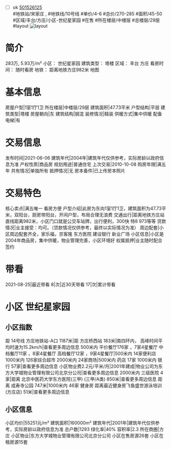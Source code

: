- [ ] ok [501526125](https://bj.5i5j.com/ershoufang/501526125.html)  
 #地铁站/宋家庄 ,  #地铁线/10号线
#单价/4-6 #总价/270-285 #面积/45-50   #区域/丰台/方庄/小区-世纪星家园 #在售 #所在楼层/中楼层 #总楼层/29层 #layout 
![layout](http://image2a.5i5j.com/bdir/layout/2fdaf52e7406440c96bcc136d85183da.jpg_P5.jpg) 
# 简介 
 283万,  5.93万/m² 
小区： 世纪星家园
建筑类型： 塔楼
区域： 丰台 方庄
看房时间： 随时看房
地铁： 距离地铁方庄982米 地图
# 基本信息 
 房屋户型|1室1厅1卫
所在楼层|中楼层/29层
建筑面积|47.73平米
户型结构|平层
建筑类型|塔楼
房屋朝向|东
建筑结构|钢混
装修情况|精装
供暖方式|集中供暖
配备电梯|有
# 交易信息 
 发布时间|2021-06-06
建筑年代|2004年|建筑年代仅供参考，实际房龄以政府信息为准
产权性质|商品房
规划用途|普通住宅
上次交易|2010-10-08
购房年限|满五年
共有情况|单独所有
抵押情况|无
房本备件|已上传房本照片
# 交易特色 
 核心卖点|满五唯一 看房方便
户型介绍|此房为东向1室1厅1卫，建筑面积为47.73平米，双阳台，厨房带阳台，开间户型，布局合理无浪费
交通出行|距离地铁方庄站直线距离982米，小区门口就是公交车站牌，出行便利，300快 特8  973等等
贷款情况|业主接受：均可。（贷款情况仅供参考，最终以实际情况为准）
周边配套|小区周边配套齐全，家乐福，京客隆 东方医院 建设银行 新业广场
小区信息|小区是2004年商品房，集中供暖，物业管理完善，小区环境好
权属抵押|业主随时配合签约
# 带看 
 2021-08-25|最近带看	 8|次|近30天带看	 17|次|累计带看
# 小区 世纪星家园
## 小区指数 
 距 14号线 方庄地铁站-A口 1187米|距 方庄桥西站 183米|南四环内， 高峰时间平均时速为15.2km/h|查看更多周边信息
500米内 平价餐厅176家 ，7家4星餐厅
中档餐厅11家 ，8家4星餐厅
高档餐厅12家 ，9家4星餐厅|500米内 14家便利店
1000米内 126家综合超市
2000米内 24家商场|500米内 药店 17家
1000米内 银行 57家|查看更多周边信息
小区物业费2.2元/平米/月|2001年建成|物业公司为东方大学城物业管理有限公司北京分公司|查看更多周边信息
2000米内 三级医院 4家|距离 北京中医药大学东方医院(三甲) (三甲/A类) 850米|查看更多周边信息
距离 成寿寺公园 747米|1000米内 46家 健身房
距离最近健身房飞鱼盛世游泳培训(方庄店) 51米|查看更多周边信息
## 小区信息 
 小区均价|55251元/m²
建筑面积|160000m²
建筑年代|2001年|建筑年代仅供参考，实际房龄以政府信息为准
总户数|1293
绿化率|40%
容积率|2.3
所在商圈|方庄
小区物业|东方大学城物业管理有限公司北京分公司
小区在售房源26套
小区在租房源15套
